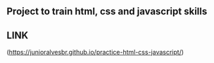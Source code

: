 ## Project to train html, css and javascript skills

## LINK
(https://junioralvesbr.github.io/practice-html-css-javascript/)

